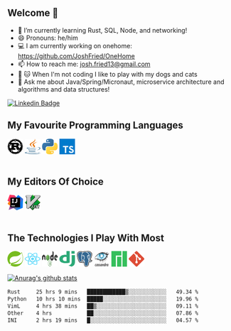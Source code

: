 
## Welcome 👋

- 🌱 I’m currently learning Rust, SQL, Node, and networking!
- 😄 Pronouns: he/him
- :computer: I am currently working on onehome: https://github.com/JoshFried/OneHome
- 📫 How to reach me: josh.fried13@gmail.com
- :dog: :cat: When I'm not coding I like to play with my dogs and cats
- 💬 Ask me about Java/Spring/Micronaut, microservice architecture and algorithms and data structures!
<!-- Actual text -->
[![Linkedin Badge](https://img.shields.io/badge/-Josh-0e76a8?style=flat&labelColor=0e76a8&logo=linkedin&logoColor=white)](https://www.linkedin.com/in/josh-fried/)

## My Favourite Programming Languages
<a title="rust"><img src="icons/rust.svg" width="35px" height="35px"/></a>
<a title="java"><img src="icons/java-14.svg" width="35px" height="35px"/></a>
<a title="python"><img src="icons/python-5.svg" width="35px" height="35px"/></a>
<a title="typescript"><img src="icons/typescript.svg" width="35px" height="35px"/></a>
<br/><br/>

## My Editors Of Choice
<a title="intellij"><img src="icons/intellij-idea-1.svg" width="35px" height="35px"/></a>
<a title="vim"><img src="icons/vim.svg" width="35px" height="35px"/></a>
<br/><br/>

## The Technologies I Play With Most
<a title="spring"><img src="icons/spring-3.svg" width="35px" height="35px"/></a>
<a title="react"><img src="icons/react-2.svg" width="35px" height="35px"/></a>
<a title="node"><img src="icons/Node.js_logo.svg" width="35px" height="35px"/></a>
<a title="django"><img src="icons/django.svg" width="35px" height="35px"/></a>
<a title="postgres"><img src="icons/postgresql-icon.svg" width="35px" height="35px"/></a>
<a title="cassandra"><img src="icons/Cassandra_logo.svg" width="35px" height="35px"/></a>
<a title="manjaro"><img src="icons/Manjaro-logo.svg" width="35px" height="35px"/></a>
<a title="git"><img src="icons/git-icon.svg" width="35px" height="35px"/></a>


[![Anurag's github stats](https://github-readme-stats.vercel.app/api?username=joshfried&count_private=True&show_icons=true&theme=dark)](https://github.com/joshfried)


<!--

&#12288; (linebreak)

<!--
// can add c ustom skills here  can find more styles at shields.io and icons at simpleicons.org
<!  --
// [![ReadMe Card](https://github-readme-stats.vercel.app/api/pin/?username=joshfried&repo=soen341&theme=dark)](https://github.com/joshfried/soen341)[![ReadMe Card](https://github-readme-stats.vercel.app/api/pin/?username=joshfried&repo=SOEN343&theme=dark)](https://github.com/JoshFried/SOEN343)
--> 

<!--START_SECTION:waka-->
```text
Rust     25 hrs 9 mins   ████████████▒░░░░░░░░░░░░   49.34 % 
Python   10 hrs 10 mins  █████░░░░░░░░░░░░░░░░░░░░   19.96 % 
VimL     4 hrs 38 mins   ██▒░░░░░░░░░░░░░░░░░░░░░░   09.11 % 
Other    4 hrs           ██░░░░░░░░░░░░░░░░░░░░░░░   07.86 % 
INI      2 hrs 19 mins   █░░░░░░░░░░░░░░░░░░░░░░░░   04.57 % 
```
<!--END_SECTION:waka-->

